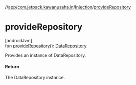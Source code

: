 //[app](../../../index.md)/[com.jetpack.kawanusaha.in](../index.md)/[Injection](index.md)/[provideRepository](provide-repository.md)

# provideRepository

[androidJvm]\
fun [provideRepository](provide-repository.md)(): [DataRepository](../../com.jetpack.kawanusaha.data/-data-repository/index.md)

Provides an instance of DataRepository.

#### Return

The DataRepository instance.
